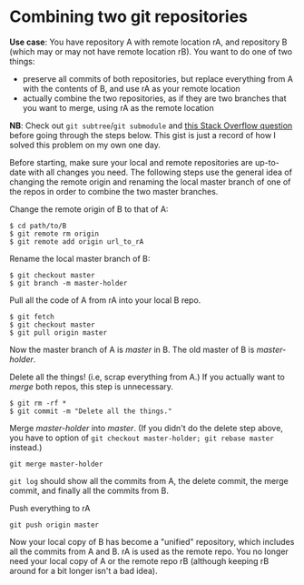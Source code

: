 # Combining two git repositories

**Use case**: You have repository A with remote location rA, and repository B (which may or may not have remote location rB). You want to do one of two things:

- preserve all commits of both repositories, but replace everything from A with the contents of B, and use rA as your remote location
- actually combine the two repositories, as if they are two branches that you want to merge, using rA as the remote location

**NB**: Check out `git subtree`/`git submodule` and [this Stack Overflow question](http://stackoverflow.com/questions/1425892/how-do-you-merge-two-git-repositories) before going through the steps below. This gist is just a record of how I solved this problem on my own one day. 

Before starting, make sure your local and remote repositories are up-to-date with all changes you need. The following steps use the general idea of changing the remote origin and renaming the local master branch of one of the repos in order to combine the two master branches.

Change the remote origin of B to that of A:
```
$ cd path/to/B
$ git remote rm origin
$ git remote add origin url_to_rA
```

Rename the local master branch of B:
```
$ git checkout master
$ git branch -m master-holder
```

Pull all the code of A from rA into your local B repo.
```
$ git fetch
$ git checkout master
$ git pull origin master
```
Now the master branch of A is *master* in B. The old master of B is *master-holder*.

Delete all the things! (i.e, scrap everything from A.) If you actually want to _merge_ both repos, this step is unnecessary.
```
$ git rm -rf *
$ git commit -m "Delete all the things."
```

Merge *master-holder* into *master*. (If you didn't do the delete step above, you have to option of `git checkout master-holder; git rebase master` instead.)
```
git merge master-holder
```
`git log` should show all the commits from A, the delete commit, the merge commit, and finally all the commits from B.

Push everything to rA
```
git push origin master
```

Now your local copy of B has become a "unified" repository, which includes all the commits from A and B. rA is used as the remote repo. You no longer need your local copy of A or the remote repo rB (although keeping rB around for a bit longer isn't a bad idea).